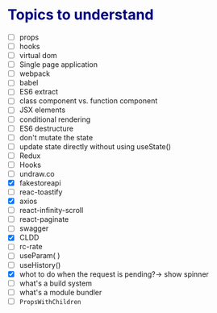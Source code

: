 <h1 style="color:navy">Topics to understand</h1>

- [ ] props
- [ ] hooks
- [ ] virtual dom
- [ ] Single page application
- [ ] webpack
- [ ] babel
- [ ] ES6 extract
- [ ] class component vs. function component
- [ ] JSX elements
- [ ] conditional rendering
- [ ] ES6 destructure
- [ ] don't mutate the state
- [ ] update state directly without using useState()
- [ ] Redux
- [ ] Hooks
- [ ] undraw.co
- [x] fakestoreapi
- [ ] reac-toastify
- [x] axios
- [ ] react-infinity-scroll
- [ ] react-paginate
- [ ] swagger
- [x] CLDD
- [ ] rc-rate
- [ ] useParam( )
- [ ] useHistory()
- [x] whot to do when the request is pending?-> show spinner
- [ ] what's a build system
- [ ] what's a module bundler
- [ ] `PropsWithChildren`
